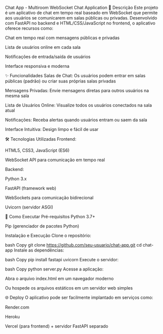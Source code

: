 Chat App - Multiroom WebSocket Chat Application
📝 Descrição
Este projeto é um aplicativo de chat em tempo real baseado em WebSocket que permite aos usuários se comunicarem em salas públicas ou privadas. Desenvolvido com FastAPI no backend e HTML/CSS/JavaScript no frontend, o aplicativo oferece recursos como:

Chat em tempo real com mensagens públicas e privadas

Lista de usuários online em cada sala

Notificações de entrada/saída de usuários

Interface responsiva e moderna

✨ Funcionalidades
Salas de Chat: Os usuários podem entrar em salas públicas (padrão) ou criar suas próprias salas privadas

Mensagens Privadas: Envie mensagens diretas para outros usuários na mesma sala

Lista de Usuários Online: Visualize todos os usuários conectados na sala atual

Notificações: Receba alertas quando usuários entram ou saem da sala

Interface Intuitiva: Design limpo e fácil de usar

🛠️ Tecnologias Utilizadas
Frontend:

HTML5, CSS3, JavaScript (ES6)

WebSocket API para comunicação em tempo real

Backend:

Python 3.x

FastAPI (framework web)

WebSockets para comunicação bidirecional

Uvicorn (servidor ASGI)

🚀 Como Executar
Pré-requisitos
Python 3.7+

Pip (gerenciador de pacotes Python)

Instalação e Execução
Clone o repositório:

bash
Copy
git clone https://github.com/seu-usuario/chat-app.git
cd chat-app
Instale as dependências:

bash
Copy
pip install fastapi uvicorn
Execute o servidor:

bash
Copy
python server.py
Acesse a aplicação:

Abra o arquivo index.html em um navegador moderno

Ou hospede os arquivos estáticos em um servidor web simples

🌐 Deploy
O aplicativo pode ser facilmente implantado em serviços como:

Render.com

Heroku

Vercel (para frontend) + servidor FastAPI separado
